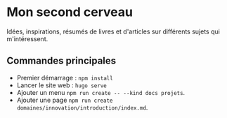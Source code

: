 # Mon second cerveau

Idées, inspirations, résumés de livres et d'articles sur différents sujets qui m'intéressent.

## Commandes principales

- Premier démarrage : `npm install`
- Lancer le site web : `hugo serve`
- Ajouter un menu `npm run create -- --kind docs projets`.
- Ajouter une page `npm run create domaines/innovation/introduction/index.md`.